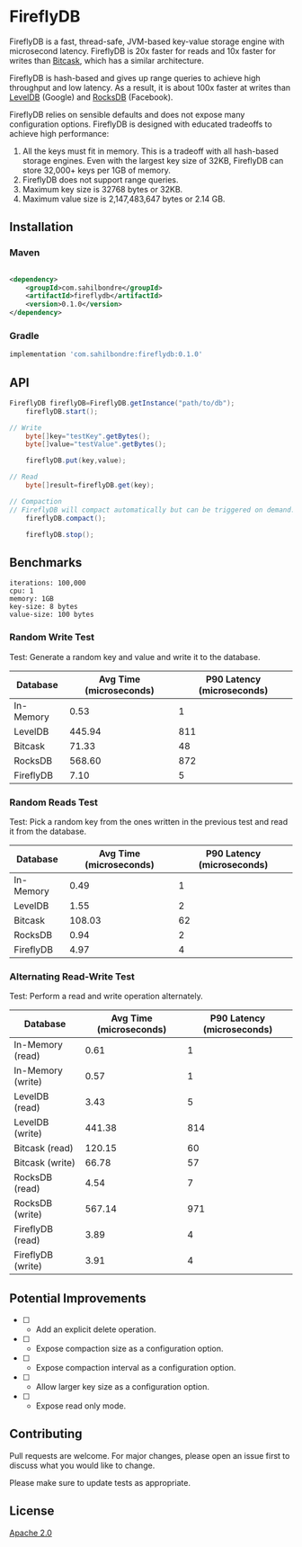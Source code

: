 # FireflyDB

FireflyDB is a fast, thread-safe, JVM-based key-value storage engine with microsecond latency. FireflyDB is 20x faster
for reads and 10x faster for writes than [Bitcask](https://github.com/basho/bitcask), which has a similar architecture.

FireflyDB is hash-based and gives up range queries to achieve high throughput and low latency. As a result, it is about
100x faster at writes than [LevelDB](https://github.com/google/leveldb) (Google)
and [RocksDB](https://github.com/facebook/rocksdb) (Facebook).

FireflyDB relies on sensible defaults and does not expose many configuration options. FireflyDB is designed with
educated tradeoffs to achieve high performance:

1. All the keys must fit in memory. This is a tradeoff with all hash-based storage engines. Even with the largest key
   size of 32KB, FireflyDB can store 32,000+ keys per 1GB of memory.
2. FireflyDB does not support range queries.
3. Maximum key size is 32768 bytes or 32KB.
4. Maximum value size is 2,147,483,647 bytes or 2.14 GB.

## Installation

### Maven

```xml

<dependency>
    <groupId>com.sahilbondre</groupId>
    <artifactId>fireflydb</artifactId>
    <version>0.1.0</version>
</dependency>
```

### Gradle

```gradle
implementation 'com.sahilbondre:fireflydb:0.1.0'
```

## API

```java
FireflyDB fireflyDB=FireflyDB.getInstance("path/to/db");
    fireflyDB.start();

// Write
    byte[]key="testKey".getBytes();
    byte[]value="testValue".getBytes();

    fireflyDB.put(key,value);

// Read
    byte[]result=fireflyDB.get(key);

// Compaction 
// FireflyDB will compact automatically but can be triggered on demand.
    fireflyDB.compact();

    fireflyDB.stop();
```

## Benchmarks

```
iterations: 100,000
cpu: 1
memory: 1GB
key-size: 8 bytes
value-size: 100 bytes
```

### Random Write Test

Test: Generate a random key and value and write it to the database.

| Database  | Avg Time (microseconds) | P90 Latency (microseconds) |
|-----------|-------------------------|----------------------------|
| In-Memory | 0.53                    | 1                          |
| LevelDB   | 445.94                  | 811                        |
| Bitcask   | 71.33                   | 48                         |
| RocksDB   | 568.60                  | 872                        |
| FireflyDB | 7.10                    | 5                          |

### Random Reads Test

Test: Pick a random key from the ones written in the previous test and read it from the database.

| Database  | Avg Time (microseconds) | P90 Latency (microseconds) |
|-----------|-------------------------|----------------------------|
| In-Memory | 0.49                    | 1                          |
| LevelDB   | 1.55                    | 2                          |
| Bitcask   | 108.03                  | 62                         |
| RocksDB   | 0.94                    | 2                          |
| FireflyDB | 4.97                    | 4                          |

### Alternating Read-Write Test

Test: Perform a read and write operation alternately.

| Database          | Avg Time (microseconds) | P90 Latency (microseconds) |
|-------------------|-------------------------|----------------------------|
| In-Memory (read)  | 0.61                    | 1                          |
| In-Memory (write) | 0.57                    | 1                          |
| LevelDB (read)    | 3.43                    | 5                          |
| LevelDB (write)   | 441.38                  | 814                        |
| Bitcask (read)    | 120.15                  | 60                         |
| Bitcask (write)   | 66.78                   | 57                         |
| RocksDB (read)    | 4.54                    | 7                          |
| RocksDB (write)   | 567.14                  | 971                        |
| FireflyDB (read)  | 3.89                    | 4                          |
| FireflyDB (write) | 3.91                    | 4                          |

## Potential Improvements

- [ ] 
    - Add an explicit delete operation.
- [ ] 
    - Expose compaction size as a configuration option.
- [ ] 
    - Expose compaction interval as a configuration option.
- [ ] 
    - Allow larger key size as a configuration option.
- [ ] 
    - Expose read only mode.

## Contributing

Pull requests are welcome. For major changes, please open an issue first
to discuss what you would like to change.

Please make sure to update tests as appropriate.

## License

[Apache 2.0](https://raw.githubusercontent.com/godcrampy/fireflydb/master/LICENSE)
